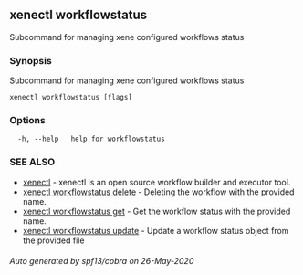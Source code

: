 ## xenectl workflowstatus

Subcommand for managing xene configured workflows status

### Synopsis

Subcommand for managing xene configured workflows status

```
xenectl workflowstatus [flags]
```

### Options

```
  -h, --help   help for workflowstatus
```

### SEE ALSO

* [xenectl](xenectl.md)	 - xenectl is an open source workflow builder and executor tool.
* [xenectl workflowstatus delete](xenectl_workflowstatus_delete.md)	 - Deleting the workflow with the provided name.
* [xenectl workflowstatus get](xenectl_workflowstatus_get.md)	 - Get the workflow status with the provided name.
* [xenectl workflowstatus update](xenectl_workflowstatus_update.md)	 - Update a workflow status object from the provided file

###### Auto generated by spf13/cobra on 26-May-2020
